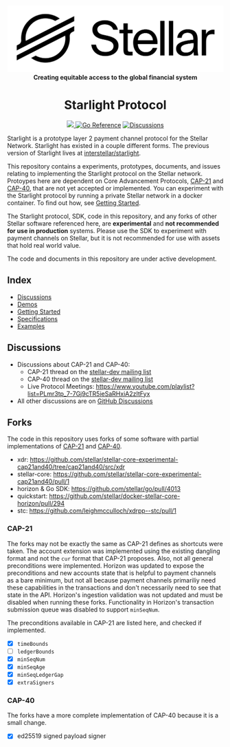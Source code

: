 <div align="center">
<a href="https://stellar.org"><img alt="Stellar" src="https://github.com/stellar/.github/raw/master/stellar-logo.png" width="558" /></a>
<br/>
<strong>Creating equitable access to the global financial system</strong>
<h1>Starlight Protocol</h1>
</div>
<p align="center">
<a href="https://github.com/stellar/experimental-payment-channels/actions/workflows/sdk.yml"><img src="https://github.com/stellar/experimental-payment-channels/actions/workflows/sdk.yml/badge.svg" />
<a href="https://pkg.go.dev/github.com/stellar/experimental-payment-channels/sdk"><img src="https://pkg.go.dev/badge/github.com/stellar/experimental-payment-channels/sdk.svg" alt="Go Reference"></a>
<a href="https://github.com/stellar/experimental-payment-channels/discussions"><img src="https://img.shields.io/github/discussions/stellar/experimental-payment-channels" alt="Discussions"></a>
</p>

Starlight is a prototype layer 2 payment channel protocol for the Stellar Network. Starlight has existed in a couple different forms. The previous version of Starlight lives at [interstellar/starlight](https://github.com/interstellar/starlight).

This repository contains a experiments, prototypes, documents, and issues relating to implementing the Starlight protocol on the Stellar network. Protoypes here are dependent on Core Advancement Protocols, [CAP-21] and [CAP-40], that are not yet accepted or implemented. You can experiment with the Starlight protocol by running a private Stellar network in a docker container. To find out how, see [Getting Started](Getting%20Started.md).

The Starlight protocol, SDK, code in this repository, and any forks of other Stellar software referenced here, are **experimental** and **not recommended for use in production** systems. Please use the SDK to experiment with payment channels on Stellar, but it is not recommended for use with assets that hold real world value.

The code and documents in this repository are under active development.

## Index

- [Discussions](https://github.com/stellar/experimental-payment-channels/discussions)
- [Demos](https://github.com/stellar/experimental-payment-channels/discussions/categories/demos)
- [Getting Started](Getting%20Started.md)
- [Specifications](specifications/)
- [Examples](examples/)

## Discussions

- Discussions about CAP-21 and CAP-40:
  - CAP-21 thread on the [stellar-dev mailing list](https://groups.google.com/g/stellar-dev/c/Wp7gNaJvt40)
  - CAP-40 thread on the [stellar-dev mailing list](https://groups.google.com/g/stellar-dev/c/Wp7gNaJvt40)
  - Live Protocol Meetings: https://www.youtube.com/playlist?list=PLmr3tp_7-7Gj9cTR5ieSaRHxiA2zItFyx
- All other discussions are on [GitHub Discussions](https://github.com/stellar/experimental-payment-channels/discussions)

## Forks

The code in this repository uses forks of some software with partial implementations of [CAP-21] and [CAP-40].

- xdr: https://github.com/stellar/stellar-core-experimental-cap21and40/tree/cap21and40/src/xdr
- stellar-core: https://github.com/stellar/stellar-core-experimental-cap21and40/pull/1
- horizon & Go SDK: https://github.com/stellar/go/pull/4013
- quickstart: https://github.com/stellar/docker-stellar-core-horizon/pull/294
- stc: https://github.com/leighmcculloch/xdrpp--stc/pull/1

### CAP-21

The forks may not be exactly the same as CAP-21 defines as shortcuts were taken. The account extension was implemented using the existing dangling format and not the `cur` format that CAP-21 proposes. Also, not all general preconditions were implemented. Horizon was updated to expose the preconditions and new accounts state that is helpful to payment channels as a bare minimum, but not all because payment channels primariliy need these capabilities in the transactions and don't necessarily need to see that state in the API. Horizon's ingestion validation was not updated and must be disabled when running these forks. Functionality in Horizon's transaction submission queue was disabled to support `minSeqNum`.

The preconditions available in CAP-21 are listed here, and checked if implemented.

- [x] `timeBounds`
- [ ] `ledgerBounds`
- [x] `minSeqNum`
- [x] `minSeqAge`
- [x] `minSeqLedgerGap`
- [x] `extraSigners`

### CAP-40

The forks have a more complete implementation of CAP-40 because it is a small change.

- [x] ed25519 signed payload signer

[CAP-21]: https://stellar.org/protocol/cap-21
[CAP-40]: https://stellar.org/protocol/cap-40
